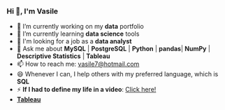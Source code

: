 ### Hi 👋, I'm Vasile


- 🔭 I’m currently working on my **data** portfolio
- 🌱 I’m currently learning **data science** tools
- 🤔 I'm looking for a job as a **data analyst**
- 💬 Ask me about **MySQL** | **PostgreSQL** | **Python** | **pandas**| **NumPy** | **Descriptive Statistics** | **Tableau**
- 📫 How to reach me: vasile7@hotmail.com
- 😄 Whenever I can, I help others with my preferred language, which is **SQL**
- ⚡ **If I had to define my life in a video**: <a href="https://www.youtube.com/watch?v=TupaYScUUHM&t=">Click here!</a>
-  <a href="https://public.tableau.com/views/ChurnAnalysis_16789697810950/ChurnAnalysis?:language=es-ES&:display_count=n&:origin=viz_share_link">**Tableau**</a>


